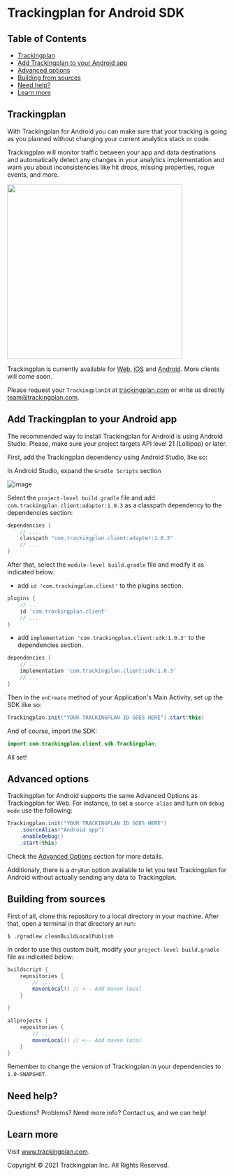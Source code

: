 # Trackingplan for Android SDK

## Table of Contents

- [Trackingplan](#trackingplan)  
- [Add Trackingplan to your Android app](#add-trackingplan-to-your-android-app)
- [Advanced options](#advanced-options)
- [Building from sources](#building-from-sources)
- [Need help?](#need-help)
- [Learn more](#learn-more)

## Trackingplan

With Trackingplan for Android you can make sure that your tracking is going as you planned without changing your current analytics stack or code. 

Trackingplan will monitor traffic between your app and data destinations and automatically detect any changes in your analytics implementation and warn you about inconsistencies like hit drops, missing properties, rogue events, and more.

<img src="https://user-images.githubusercontent.com/47759/125635223-8298353f-168f-4e31-a881-bc1cb7b21b7e.png" width="400" />

Trackingplan is currently available for [Web](https://github.com/trackingplan/trackingplan.js), [iOS](https://github.com/trackingplan/trackingplan-android) and [Android](https://github.com/trackingplan/trackingplan-android). More clients will come soon.

Please request your ```TrackingplanId``` at <a href='https://www.trackingplan.com'>trackingplan.com</a> or write us directly team@trackingplan.com.

## Add Trackingplan to your Android app

The recommended way to install Trackingplan for Android is using Android Studio. Please, make sure your project targets API level 21 (Lollipop) or later.

First, add the Trackingplan dependency using Android Studio, like so:

In Android Studio, expand the `Gradle Scripts` section

![image](https://user-images.githubusercontent.com/3706385/126515536-1d2e2775-d3ae-4d80-be15-3127328db89e.png)

Select the `project-level build.gradle` file and add `com.trackingplan.client:adapter:1.0.3` as a classpath dependency to the dependencies section:

```gradle
dependencies {   
    // ...
    classpath "com.trackingplan.client:adapter:1.0.3"
    // ...
}
```

After that, select the `module-level build.gradle` file and modify it as indicated below:

- add `id 'com.trackingplan.client'` to the plugins section.
```gradle 
plugins {
    // ...
    id 'com.trackingplan.client'
    // ...
}
```

- add `implementation 'com.trackingplan.client:sdk:1.0.3'` to the dependencies section.
```gradle
dependencies {
    // ...
    implementation 'com.trackingplan.client:sdk:1.0.3'
    // ...
}
```

Then in the `onCreate` method of your Application's Main Activity, set up the SDK like so:

```java
Trackingplan.init("YOUR TRACKINGPLAN ID GOES HERE").start(this)
```

And of course, import the SDK:

```java
import com.trackingplan.client.sdk.Trackingplan;
```

All set!

## Advanced options

Trackingplan for Android supports the same Advanced Options as Trackingplan for Web.
For instance, to set a `source alias` and turn on `debug mode` use the following:

```java
Trackingplan.init("YOUR TRACKINGPLAN ID GOES HERE")
    .sourceAlias("Android app")
    .enableDebug()
    .start(this)
```

Check the [Advanced Options](https://github.com/trackingplan/trackingplan.js#advanced-options) section for more details.

Additionaly, there is a `dryRun` option available to let you test Trackingplan for Android without actually sending any data to Trackingplan.

## Building from sources

First of all, clone this repository to a local directory in your machine. After that, open a terminal in that directory an run:

```console
$ ./gradlew cleanBuildLocalPublish
```

In order to use this custom built, modify your `project-level build.gradle` file as indicated below:

```gradle
buildscript {
    repositories {
        // ...
        mavenLocal() // <-- Add maven local
    }

}

allprojects {
    repositories {
        // ...
        mavenLocal() // <-- Add maven local
    }
}    
```

Remember to change the version of Trackingplan in your dependencies to  `1.0-SNAPSHOT`.

## Need help?
Questions? Problems? Need more info? Contact us, and we can help!

## Learn more

Visit www.trackingplan.com.

Copyright © 2021 Trackingplan Inc. All Rights Reserved.
